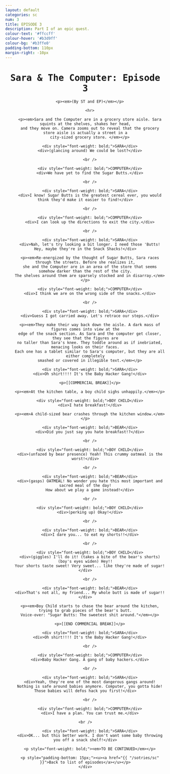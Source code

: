 ```yaml
---
layout: default
categories: sc
num: 3
title: EPISODE 3
description: Part I of an epic quest.
colour-text: '#ffccff'
colour-hover: '#b3d9ff'
colour-bg: '#b3ffe0'
padding-bottom: 110px
margin-right: -10px
---
```

<div style="text-align: center; font-family: 'Inconsolata', monospace;" class="standard-centre">
	  <h1>Sara & The Computer: Episode 3</h1>

		<p><em>(By ST and EP)</em></p>

		<hr>

		<p><em>Sara and the Computer are in a grocery store aisle. Sara squints at the shelves, shakes her head,
		and they move on. Camera zooms out to reveal that the grocery store aisle is actually a street in a
		city-sized grocery store. </em></p>

		<div style="font-weight: bold;">SARA</div>
		<div>(glancing around) We could be lost?</div>

		<br />

		<div style="font-weight: bold;">COMPUTER</div>
		<div>We have yet to find the Sugar Butts.</div>

		<br />

		<div style="font-weight: bold;">SARA</div>
		<div>I know! Sugar Butts is the greatest cereal ever, you would think they'd make it easier to find!</div>

		<br />

		<div style="font-weight: bold;">COMPUTER</div>
		<div>I can look up the directions to exit the city.</div>

		<br />

		<div style="font-weight: bold;">SARA</div>
		<div>Nah, let's try looking a bit longer. I need those 'Butts! Hey, maybe they're in the Snack Shacks!</div>

		<p><em>Re-energized by the thought of Sugar Butts, Sara races through the streets. Before she realizes it,
		she and the Computer are in an area of the store that seems somehow darker than the rest of the city.
		The shelves around them are sparsely stocked and in disarray.</em></p>

		<div style="font-weight: bold;">COMPUTER</div>
		<div>I think we are on the wrong side of the snacks.</div>

		<br />

		<div style="font-weight: bold;">SARA</div>
		<div>Guess I got carried away. Let's retrace our steps.</div>

		<p><em>They make their way back down the aisle. A dark mass of figures comes into view at the
		edge of the snack section. As Sara and the computer get closer, they see that the figures are
		no taller than Sara's knee. They toddle around as if inebriated, menacing looks on their faces.
		Each one has a tablet similar to Sara's computer, but they are all either completely
		smashed or covered in illegible text.</em></p>

		<div style="font-weight: bold;">SARA</div>
		<div>Oh shirt!!!! It's the Baby Hacker Gang!</div>

		<p>[[COMMERCIAL BREAK]]</p>

		<p><em>At the kitchen table, a boy child sighs unhappily.</em></p>

		<div style="font-weight: bold;">BOY CHILD</div>
		<div>I hate breakfast!</div>

		<p><em>A child-sized bear crashes through the kitchen window.</em></p>

		<div style="font-weight: bold;">BEAR</div>
		<div>Did you just say you hate breakfast!?</div>

		<br />

		<div style="font-weight: bold;">BOY CHILD</div>
		<div>(unfazed by bear presence) Yeah! This crummy oatmeal is the worst!</div>

		<br />

		<div style="font-weight: bold;">BEAR</div>
		<div>(gasps) OATMEAL! No wonder you hate this most important and sacred meal of the day!
		How about we play a game instead!</div>

		<br />

		<div style="font-weight: bold;">BOY CHILD</div>
		<div>(perking up) Okay!</div>

		<br />

		<div style="font-weight: bold;">BEAR</div>
		<div>I dare you... to eat my shorts!!</div>

		<br />

		<div style="font-weight: bold;">BOY CHILD</div>
		<div>(giggles) I'll do it! (takes a bite of the bear's shorts) (boy's eyes widen) Hey!!
		Your shorts taste sweet! Very sweet... like they're made of sugar!</div>

		<br />

		<div style="font-weight: bold;">BEAR</div>
		<div>That's not all, my friend... My whole butt is made of sugar!!</div>

		<p><em>Boy Child starts to chase the bear around the kitchen, trying to grab pieces of the bear's butt.
		Voice-over: "Sugar Butts: The sweetest shit around."</em></p>

		<p>[[END COMMERCIAL BREAK]]</p>

		<div style="font-weight: bold;">SARA</div>
		<div>Oh shirt!!!! It's the Baby Hacker Gang!</div>

		<br />

		<div style="font-weight: bold;">COMPUTER</div>
		<div>Baby Hacker Gang. A gang of baby hackers.</div>

		<br />

		<div style="font-weight: bold;">SARA</div>
		<div>Yeah, they're one of the most dangerous gangs around!
		Nothing is safe around babies anymore. Computer, you gotta hide! Those babies will defos hack you first!</div>

		<br />

		<div style="font-weight: bold;">COMPUTER</div>
		<div>I have a plan. You can trust me.</div>

    <br />

		<div style="font-weight: bold;">SARA</div>
		<div>OK... but this better work. I don't want some baby throwing you off a snack shelf!</div>

		<p style="font-weight: bold;"><em>TO BE CONTINUED</em></p>

		<p style="padding-bottom: 15px;"><u><a href="{{ "/sotries/sc" }}">Back to list of episodes</a></u></p>
	</div>
